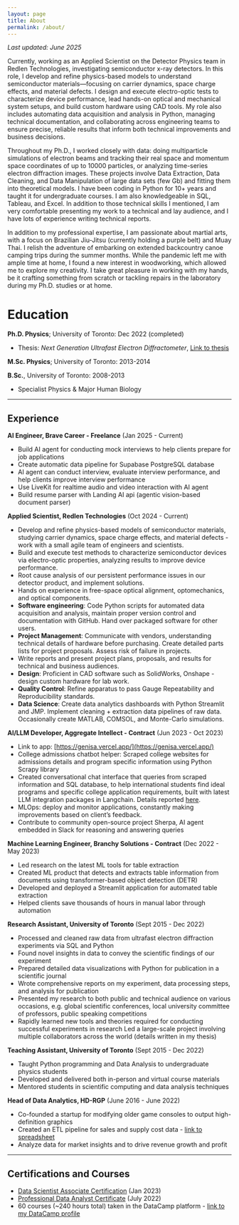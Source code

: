 ```yaml
---
layout: page
title: About
permalink: /about/
---
```

*Last updated: June 2025*

Currently, working as an Applied Scientist on the Detector Physics team in Redlen Technologies, investigating semiconductor x-ray detectors. In this role, I develop and refine physics-based models to understand semiconductor materials—focusing on carrier dynamics, space charge effects, and material defects. I design and execute electro-optic tests to characterize device performance, lead hands-on optical and mechanical system setups, and build custom hardware using CAD tools. My role also includes automating data acquisition and analysis in Python, managing technical documentation, and collaborating across engineering teams to ensure precise, reliable results that inform both technical improvements and business decisions.

Throughout my Ph.D., I worked closely with data: doing multiparticle simulations of electron beams and tracking their real space and momentum space coordinates of up to 10000 particles, or analyzing time-series electron diffraction images. These projects involve Data Extraction, Data Cleaning, and Data Manipulation of large data sets (few Gb) and fitting them into theoretical models. I have been coding in Python for 10+ years and taught it for undergraduate courses. I am also knowledgeable in SQL, Tableau, and Excel. In addition to those technical skills I mentioned, I am very comfortable presenting my work to a technical and lay audience, and I have lots of experience writing technical reports. 

In addition to my professional expertise, I am passionate about martial arts, with a focus on Brazilian Jiu-Jitsu (currently holding a purple belt) and Muay Thai. I relish the adventure of embarking on extended backcountry canoe camping trips during the summer months. While the pandemic left me with ample time at home, I found a new interest in woodworking, which allowed me to explore my creativity. I take great pleasure in working with my hands, be it crafting something from scratch or tackling repairs in the laboratory during my Ph.D. studies or at home.


# Education
**Ph.D. Physics**; University of Toronto: Dec 2022 (completed)

- Thesis: *Next Generation Ultrafast Electron Diffractometer*,
<a href="https://drive.google.com/file/d/1qxqMdCOQXLxhbYiKkQzL69YKVwKny1PG/view?usp=share_link" target="_blank">Link to thesis</a>

**M.Sc. Physics**; University of Toronto: 2013-2014

**B.Sc.**, University of Toronto: 2008-2013
- Specialist Physics & Major Human Biology

---

## Experience

**AI Engineer, Brave Career - Freelance** (Jan 2025 - Current)
- Build AI agent for conducting mock interviews to help clients prepare for job applications
- Create automatic data pipeline for Supabase PostgreSQL database
- AI agent can conduct interview, evaluate interview performance, and help clients improve interview performance
- Use LiveKit for realtime audio and video interaction with AI agent
- Build resume parser with Landing AI api (agentic vision-based document parser)

**Applied Scientist, Redlen Technologies** (Oct 2024 - Current)
- Develop and refine physics-based models of semiconductor materials, studying carrier dynamics, space charge effects, and material defects - work with a small agile team of engineers and scientists. 
- Build and execute test methods to characterize semiconductor devices via electro-optic properties, analyzing results to improve device performance. 
- Root cause analysis of our persistent performance issues in our detector product, and implement solutions. 
- Hands on experience in free-space optical alignment, optomechanics, and optical components. 
- **Software engineering**: Code Python scripts for automated data acquisition and analysis, maintain proper version control and documentation with GitHub. Hand over packaged software for other users. 
- **Project Management**: Communicate with vendors, understanding technical details of hardware before purchasing. Create detailed parts lists for project proposals. Assess risk of failure in projects. 
- Write reports and present project plans, proposals, and results for technical and business audiences.
- **Design**: Proficient in CAD software such as SolidWorks, Onshape - design custom hardware for lab work. 
- **Quality Control**: Refine apparatus to pass Gauge Repeatability and Reproducibility standards. 
- **Data Science**: Create data analytics dashboards with Python Streamlit and JMP. Implement cleaning + extraction data pipelines of raw data. Occasionally create MATLAB, COMSOL, and Monte-Carlo simulations.

**AI/LLM Developer, Aggregate Intellect - Contract** (Jun 2023 - Oct 2023)
- Link to app: [https://genisa.vercel.app/](https://genisa.vercel.app/)
- College admissions chatbot helper: Scraped college websites for admissions details and program specific information using Python Scrapy library 
- Created conversational chat interface that queries from scraped information and SQL database, to help international students find ideal programs and specific college application requirements, built with latest LLM integration packages in Langchain. Details reported [here](https://docs.google.com/document/d/16jI0-4QHdhUC2-ucXJZ3Dou-lUQP1JfTJ72-TJ5MlIs/edit?usp=sharing).
- MLOps: deploy and monitor applications, constantly making improvements based on client’s feedback.
- Contribute to community open-source project Sherpa, AI agent embedded in Slack for reasoning and answering queries

**Machine Learning Engineer, Branchy Solutions - Contract** (Dec 2022 - May 2023)
- Led research on the latest ML tools for table extraction
- Created ML product that detects and extracts table information from documents using transformer-based object detection (DETR)
- Developed and deployed a Streamlit application for automated table extraction
- Helped clients save thousands of hours in manual labor through automation

**Research Assistant, University of Toronto**   (Sept 2015 - Dec 2022)

* Processed and cleaned raw data from ultrafast electron diffraction experiments via SQL and Python
* Found novel insights in data to convey the scientific findings of our experiment
* Prepared detailed data visualizations with Python for publication in a scientific journal
* Wrote comprehensive reports on my experiment, data processing steps, and analysis for publication
* Presented my research to both public and technical audience on various occasions, e.g. global scientific conferences, local university committee of professors, public speaking competitions
* Rapidly learned new tools and theories required for conducting successful experiments in research
Led a large-scale project involving multiple collaborators across the world (details written in my thesis)

**Teaching Assistant, University of Toronto** (Sept 2015 - Dec 2022)
- Taught Python programming and Data Analysis to undergraduate physics students
- Developed and delivered both in-person and virtual course materials
- Mentored students in scientific computing and data analysis techniques

**Head of Data Analytics, HD-RGP** (June 2016 - June 2022)
- Co-founded a startup for modifying older game consoles to output high-definition graphics
- Created an ETL pipeline for sales and supply cost data - [link to spreadsheet](https://docs.google.com/spreadsheets/d/1YZGQ-dUq2i2hu4cSQS3iOyvBWM0f3d87647gBiFi33g/edit?gid=0#gid=0)
- Analyze data for market insights and to drive revenue growth and profit




---
## Certifications and Courses

- [Data Scientist Associate Certification](https://www.datacamp.com/certificate/DSA0013834559538) (Jan 2023)
- [Professional Data Analyst Certificate](https://www.datacamp.com/certificate/DA0014806481425) (July 2022)
- 60 courses (~240 hours total) taken in the DataCamp platform - [link to my DataCamp profile](https://app.datacamp.com/profile/johnkitfeng)

